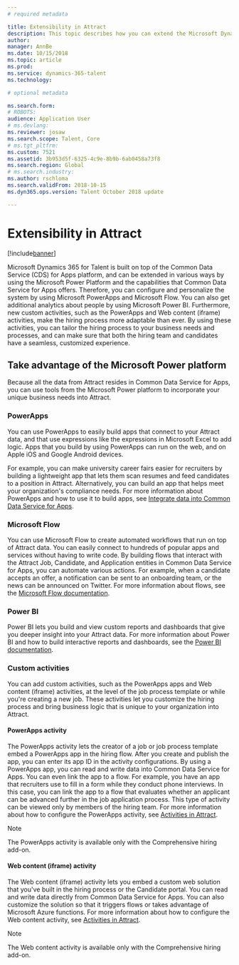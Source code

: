```yaml
---
# required metadata

title: Extensibility in Attract
description: This topic describes how you can extend the Microsoft Dynamics 365 for Talent - Attract application by using the Microsoft Power platform.
author: 
manager: AnnBe
ms.date: 10/15/2018
ms.topic: article
ms.prod: 
ms.service: dynamics-365-talent
ms.technology: 

# optional metadata

ms.search.form: 
# ROBOTS: 
audience: Application User
# ms.devlang: 
ms.reviewer: josaw
ms.search.scope: Talent, Core
# ms.tgt_pltfrm: 
ms.custom: 7521
ms.assetid: 3b953d5f-6325-4c9e-8b9b-6ab0458a73f8
ms.search.region: Global
# ms.search.industry: 
ms.author: rschloma
ms.search.validFrom: 2018-10-15
ms.dyn365.ops.version: Talent October 2018 update

---
```


# Extensibility in Attract

[!include[banner](../includes/banner.md)]

Microsoft Dynamics 365 for Talent is built on top of the Common Data Service (CDS) for Apps platform, and can be extended in various ways by using the Microsoft Power Platform and the capabilities that Common Data Service for Apps offers. Therefore, you can configure and personalize the system by using Microsoft PowerApps and Microsoft Flow. You can also get additional analytics about people by using Microsoft Power BI. Furthermore, new custom activities, such as the PowerApps and Web content (iframe) activities, make the hiring process more adaptable than ever. By using these activities, you can tailor the hiring process to your business needs and processes, and can make sure that both the hiring team and candidates have a seamless, customized experience.

## Take advantage of the Microsoft Power platform 

Because all the data from Attract resides in Common Data Service for Apps, you can use tools from the Microsoft Power platform to incorporate your unique business needs into Attract.

### PowerApps

You can use PowerApps to easily build apps that connect to your Attract data, and that use expressions like the expressions in Microsoft Excel to add logic. Apps that you build by using PowerApps can run on the web, and on Apple iOS and Google Android devices.

For example, you can make university career fairs easier for recruiters by building a lightweight app that lets them scan resumes and feed candidates to a position in Attract. Alternatively, you can build an app that helps meet your organization's compliance needs. For more information about PowerApps and how to use it to build apps, see [Integrate data into Common Data Service for Apps](https://docs.microsoft.com/en-us/powerapps).

### Microsoft Flow 

You can use Microsoft Flow to create automated workflows that run on top of Attract data. You can easily connect to hundreds of popular apps and services without having to write code. By building flows that interact with the Attract Job, Candidate, and Application entities in Common Data Service for Apps, you can automate various actions. For example, when a candidate accepts an offer, a notification can be sent to an onboarding team, or the news can be announced on Twitter. For more information about flows, see the [Microsoft Flow documentation](https://docs.microsoft.com/en-us/flow/).

### Power BI

Power BI lets you build and view custom reports and dashboards that give you deeper insight into your Attract data. For more information about Power BI and how to build interactive reports and dashboards, see the [Power BI documentation](https://docs.microsoft.com/en-us/power-bi/).

### Custom activities 

You can add custom activities, such as the PowerApps apps and Web content (iframe) activities, at the level of the job process template or while you're creating a new job. These activities let you customize the hiring process and bring business logic that is unique to your organization into Attract.

#### PowerApps activity 

The PowerApps activity lets the creator of a job or job process template embed a PowerApps app in the hiring flow. After you create and publish the app, you can enter its app ID in the activity configurations. By using a PowerApps app, you can read and write data into Common Data Service for Apps. You can even link the app to a flow. For example, you have an app that recruiters use to fill in a form while they conduct phone interviews. In this case, you can link the app to a flow that evaluates whether an applicant can be advanced further in the job application process. This type of activity can be viewed only by members of the hiring team. For more information about how to configure the PowerApps activity, see [Activities in Attract](./activities-attract.md).

> [!NOTE]
> The PowerApps activity is available only with the Comprehensive hiring add-on.

#### Web content (iframe) activity

The Web content (iframe) activity lets you embed a custom web solution that you've built in the hiring process or the Candidate portal. You can read and write data directly from Common Data Service for Apps. You can also customize the solution so that it triggers flows or takes advantage of Microsoft Azure functions. For more information about how to configure the Web content activity, see [Activities in Attract](./activities-attract.md).

> [!NOTE]
> The Web content activity is available only with the Comprehensive hiring add-on.
